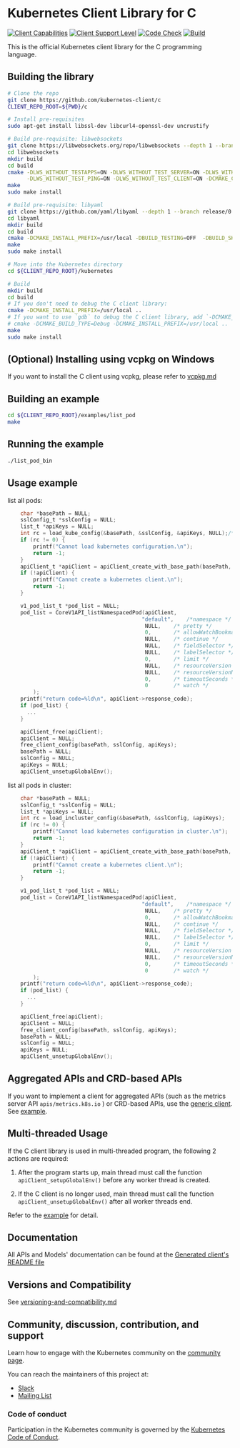 # Kubernetes Client Library for C

[![Client Capabilities](https://img.shields.io/badge/Kubernetes%20client-Silver-blue.svg?style=flat&colorB=C0C0C0&colorA=306CE8)](https://github.com/kubernetes/design-proposals-archive/blob/main/api-machinery/csi-new-client-library-procedure.md#client-capabilities)
[![Client Support Level](https://img.shields.io/badge/kubernetes%20client-beta-green.svg?style=flat&colorA=306CE8)](https://github.com/kubernetes/design-proposals-archive/blob/main/api-machinery/csi-new-client-library-procedure.md#client-support-level)
[![Code Check](https://github.com/kubernetes-client/c/workflows/Code%20Check/badge.svg)](https://github.com/kubernetes-client/c/actions?query=workflow%3A%22Code+Check%22)
[![Build](https://github.com/kubernetes-client/c/workflows/Build/badge.svg)](https://github.com/kubernetes-client/c/actions?query=workflow%3ABuild)

This is the official Kubernetes client library for the C programming language.

## Building the library
```bash
# Clone the repo
git clone https://github.com/kubernetes-client/c
CLIENT_REPO_ROOT=${PWD}/c

# Install pre-requisites
sudo apt-get install libssl-dev libcurl4-openssl-dev uncrustify

# Build pre-requisite: libwebsockets
git clone https://libwebsockets.org/repo/libwebsockets --depth 1 --branch v4.2-stable
cd libwebsockets
mkdir build
cd build
cmake -DLWS_WITHOUT_TESTAPPS=ON -DLWS_WITHOUT_TEST_SERVER=ON -DLWS_WITHOUT_TEST_SERVER_EXTPOLL=ON \
      -DLWS_WITHOUT_TEST_PING=ON -DLWS_WITHOUT_TEST_CLIENT=ON -DCMAKE_C_FLAGS="-fpic" -DCMAKE_INSTALL_PREFIX=/usr/local ..
make
sudo make install

# Build pre-requisite: libyaml
git clone https://github.com/yaml/libyaml --depth 1 --branch release/0.2.5
cd libyaml
mkdir build
cd build
cmake -DCMAKE_INSTALL_PREFIX=/usr/local -DBUILD_TESTING=OFF  -DBUILD_SHARED_LIBS=ON ..
make
sudo make install

# Move into the Kubernetes directory
cd ${CLIENT_REPO_ROOT}/kubernetes

# Build
mkdir build
cd build
# If you don't need to debug the C client library:
cmake -DCMAKE_INSTALL_PREFIX=/usr/local ..
# If you want to use `gdb` to debug the C client library, add `-DCMAKE_BUILD_TYPE=Debug` to the cmake command line, e.g.
# cmake -DCMAKE_BUILD_TYPE=Debug -DCMAKE_INSTALL_PREFIX=/usr/local ..
make
sudo make install
```

## (Optional) Installing using vcpkg on Windows
If you want to install the C client using vcpkg, please refer to [vcpkg.md](https://github.com/kubernetes-client/c/blob/master/docs/vcpkg.md)

## Building an example
```bash
cd ${CLIENT_REPO_ROOT}/examples/list_pod
make
```

## Running the example
```bash
./list_pod_bin
```

## Usage example

list all pods:

```c
    char *basePath = NULL;
    sslConfig_t *sslConfig = NULL;
    list_t *apiKeys = NULL;
    int rc = load_kube_config(&basePath, &sslConfig, &apiKeys, NULL);/* NULL means loading configuration from $HOME/.kube/config */
    if (rc != 0) {
        printf("Cannot load kubernetes configuration.\n");
        return -1;
    }
    apiClient_t *apiClient = apiClient_create_with_base_path(basePath, sslConfig, apiKeys);
    if (!apiClient) {
        printf("Cannot create a kubernetes client.\n");
        return -1;
    }

    v1_pod_list_t *pod_list = NULL;
    pod_list = CoreV1API_listNamespacedPod(apiClient,
                                          "default",    /*namespace */
                                           NULL,    /* pretty */
                                           0,       /* allowWatchBookmarks */
                                           NULL,    /* continue */
                                           NULL,    /* fieldSelector */
                                           NULL,    /* labelSelector */
                                           0,       /* limit */
                                           NULL,    /* resourceVersion */
                                           NULL,    /* resourceVersionMatch */
                                           0,       /* timeoutSeconds */
                                           0        /* watch */
        );
    printf("return code=%ld\n", apiClient->response_code);
    if (pod_list) {
      ...
    }

    apiClient_free(apiClient);
    apiClient = NULL;
    free_client_config(basePath, sslConfig, apiKeys);
    basePath = NULL;
    sslConfig = NULL;
    apiKeys = NULL;
    apiClient_unsetupGlobalEnv();
```

list all pods in cluster:

```c
    char *basePath = NULL;
    sslConfig_t *sslConfig = NULL;
    list_t *apiKeys = NULL;
    int rc = load_incluster_config(&basePath, &sslConfig, &apiKeys);
    if (rc != 0) {
        printf("Cannot load kubernetes configuration in cluster.\n");
        return -1;
    }
    apiClient_t *apiClient = apiClient_create_with_base_path(basePath, sslConfig, apiKeys);
    if (!apiClient) {
        printf("Cannot create a kubernetes client.\n");
        return -1;
    }

    v1_pod_list_t *pod_list = NULL;
    pod_list = CoreV1API_listNamespacedPod(apiClient,
                                          "default",    /*namespace */
                                           NULL,    /* pretty */
                                           0,       /* allowWatchBookmarks */
                                           NULL,    /* continue */
                                           NULL,    /* fieldSelector */
                                           NULL,    /* labelSelector */
                                           0,       /* limit */
                                           NULL,    /* resourceVersion */
                                           NULL,    /* resourceVersionMatch */
                                           0,       /* timeoutSeconds */
                                           0        /* watch */
        );
    printf("return code=%ld\n", apiClient->response_code);
    if (pod_list) {
      ...
    }

    apiClient_free(apiClient);
    apiClient = NULL;
    free_client_config(basePath, sslConfig, apiKeys);
    basePath = NULL;
    sslConfig = NULL;
    apiKeys = NULL;
    apiClient_unsetupGlobalEnv();
```

## Aggregated APIs and CRD-based APIs

If you want to implement a client for aggregated APIs (such as the metrics server API `apis/metrics.k8s.io` ) or CRD-based APIs, use the [generic client](./kubernetes/src/generic.c). See [example](./examples/generic/main.c).

## Multi-threaded Usage

If the C client library is used in multi-threaded program, the following 2 actions are required:

1. After the program starts up, main thread must call the function ```apiClient_setupGlobalEnv()``` before any worker thread is created.

2. If the C client is no longer used, main thread must call the function ```apiClient_unsetupGlobalEnv()``` after all worker threads end.

Refer to the [example](https://github.com/kubernetes-client/c/tree/master/examples/multi_thread/) for detail. 

## Documentation

All APIs and Models' documentation can be found at the [Generated client's README file](https://github.com/kubernetes-client/c/blob/master/kubernetes/README.md#documentation-for-api-endpoints)

## Versions and Compatibility

See [versioning-and-compatibility.md](./docs/versioning-and-compatibility.md)

## Community, discussion, contribution, and support

Learn how to engage with the Kubernetes community on the [community page](http://kubernetes.io/community/).

You can reach the maintainers of this project at:

- [Slack](http://slack.k8s.io/)
- [Mailing List](https://groups.google.com/a/kubernetes.io/g/dev)

### Code of conduct

Participation in the Kubernetes community is governed by the [Kubernetes Code of Conduct](code-of-conduct.md).

[owners]: https://git.k8s.io/community/contributors/guide/owners.md
[Creative Commons 4.0]: https://git.k8s.io/website/LICENSE
